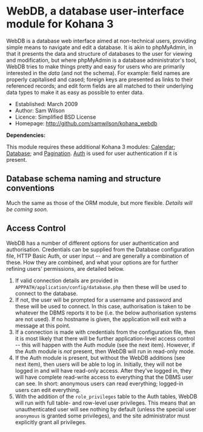 WebDB, a database user-interface module for Kohana 3
================================================================================

WebDB is a database web interface aimed at non-technical users, providing simple
means to navigate and edit a database.  It is akin to phpMyAdmin, in that it
presents the data and structure of databases to the user for viewing and
modification, but where phpMyAdmin is a database administrator's tool, WebDB
tries to make things pretty and easy for users who are primarily interested in
the *data* (and not the schema).  For example: field names are properly
capitalised and cased; foreign keys are presented as links to their referenced
records; and edit form fields are all matched to their underlying data types to
make it as easy as possible to enter data.

* Established: March 2009
* Author: Sam Wilson
* Licence: Simplified BSD License
* Homepage: http://github.com/samwilson/kohana_webdb

__Dependencies:__

This module requires these additional Kohana 3 modules:
[Calendar](http://github.com/samwilson/kohana_calendar);
[Database](http://github.com/kohana/database);
and [Pagination](http://github.com/kohana/pagination).
[Auth](http://github.com/kohana/auth) is used for user authentication if it is
present.

Database schema naming and structure conventions
--------------------------------------------------------------------------------

Much the same as those of the ORM module, but more flexible.  *Details will be
coming soon.*

Access Control
--------------------------------------------------------------------------------

WebDB has a number of different options for user authentication and
authorisation.  Credentials can be supplied from the Database configuration
file, HTTP Basic Auth, or user input -- and are generally a combination of
these.  How they are combined, and what your options are for further refining
users' permissions, are detailed below.

1. If valid connection details are provided in
   `APPPATH/application/config/database.php` then these will be used to connect
   to the database.
2. If not, the user will be prompted for a username and password and these will
   be used to connect.  In this case, authorisation is taken to be whatever
   the DBMS reports it to be (i.e. the below authorisation systems are not
   used).  If no hostname is given, the application will exit with a message at
   this point.
3. If a connection is made with credentials from the configuration file, then it
   is most likely that there will be further application-level access control
   -- this will happen with the Auth module (see the next item).  However, if
   the Auth module is *not* present, then WebDB will run in read-only mode.
4. If the Auth module is present, but without the WebDB additions (see next
   item), then users will be able to log in.  Initially, they will not be logged
   in and will have read-only access.  After they've logged in, they will have
   complete read-write access to everything that the DBMS user can see.  In
   short: anonymous users can read everything; logged-in users can edit
   everything.
5. With the addition of the `role_privileges` table to the Auth tables, WebDB
   will run with full table- and row-level user privileges.  This means that an
   unauthenticated user will see nothing by default (unless the special user
   `anonymous` is granted some privileges), and the site administrator must
   explicitly grant all privileges.

